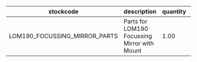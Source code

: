 |stockcode|description|quantity|location|
|---------|-----------|--------|--------|
|LOM190_FOCUSSING_MIRROR_PARTS|Parts for LOM190 Focussing Mirror with Mount|1.00||

